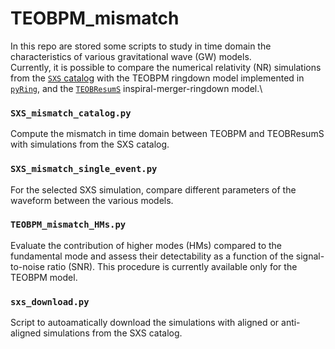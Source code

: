 # TEOBPM_mismatch

In this repo are stored some scripts to study in time domain the characteristics of various gravitational wave (GW) models.\
Currently, it is possible to compare the numerical relativity (NR) simulations from the [`SXS` catalog](https://data.black-holes.org/waveforms/index.html) with the TEOBPM ringdown model implemented in [`pyRing`](https://git.ligo.org/lscsoft/pyring), and the [`TEOBResumS`](https://bitbucket.org/eob_ihes/teobresums/src/master/) inspiral-merger-ringdown model.\\


### `SXS_mismatch_catalog.py`
Compute the mismatch in time domain between TEOBPM and TEOBResumS with simulations from the SXS catalog.

### `SXS_mismatch_single_event.py`
For the selected SXS simulation, compare different parameters of the waveform between the various models.

### `TEOBPM_mismatch_HMs.py`
Evaluate the contribution of higher modes (HMs) compared to the fundamental mode and assess their detectability as a function of the signal-to-noise ratio (SNR). This procedure is currently available only for the TEOBPM model.

### `sxs_download.py`
Script to autoamatically download the simulations with aligned or anti-aligned simulations from the SXS catalog.
